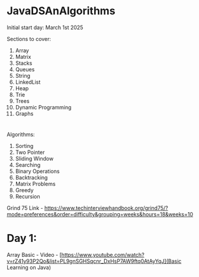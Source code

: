 # JavaDSAnAlgorithms

Initial start day: March 1st 2025

Sections to cover: 
1. Array
2. Matrix
3. Stacks
4. Queues
5. String
6. LinkedList
7. Heap
8. Trie
9. Trees
10. Dynamic Programming
11. Graphs

#
Algorithms:
1. Sorting
2. Two Pointer
3. Sliding Window
4. Searching
5. Binary Operations
6. Backtracking
7. Matrix Problems
8. Greedy
9. Recursion

Grind 75 Link - https://www.techinterviewhandbook.org/grind75/?mode=preferences&order=difficulty&grouping=weeks&hours=18&weeks=10

# Day 1:
Array Basic - Video - [https://www.youtube.com/watch?v=rZ41y93P2Qo&list=PL9gnSGHSqcnr_DxHsP7AW9ftq0AtAyYqJ](Basic Learning on Java)



